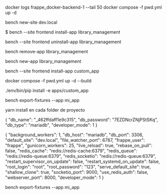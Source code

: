 docker logs frappe_docker-backend-1 --tail 50
docker compose -f pwd.yml up -d

bench new-site dev.local

$ bench --site frontend install-app library_management

bench --site frontend uninstall-app library_management

bench remove-app library_management

bench new-app library_management

bench --site frontend install-app custom_app

docker compose -f pwd.yml up -d --build

./env/bin/pip install -e apps/custom_app

bench export-fixtures --app mi_app

yarn install en cada folder de proyecto

{
 "db_name": "_462ffdaff1e9c315",
 "db_password": "7EZDNcrZNjPStSKq",
 "db_type": "mariadb",
 "developer_mode": 1
}



{
    "background_workers": 1,
    "db_host": "mariadb",
    "db_port": 3306,
    "default_site": "dev.local",
    "file_watcher_port": 6787,
    "frappe_user": "frappe",
    "gunicorn_workers": 25,
    "live_reload": true,
    "rebase_on_pull": false,
    "redis_cache": "redis://redis-cache:6379",
    "redis_queue": "redis://redis-queue:6379",
    "redis_socketio": "redis://redis-queue:6379",
    "restart_supervisor_on_update": false,
    "restart_systemd_on_update": false,
    "root_login": "root",
    "root_password": "123",
    "serve_default_site": true,
    "shallow_clone": true,
    "socketio_port": 9000,
    "use_redis_auth": false,
    "webserver_port": 8000,
    "developer_mode": 1
}

bench export-fixtures --app mi_app